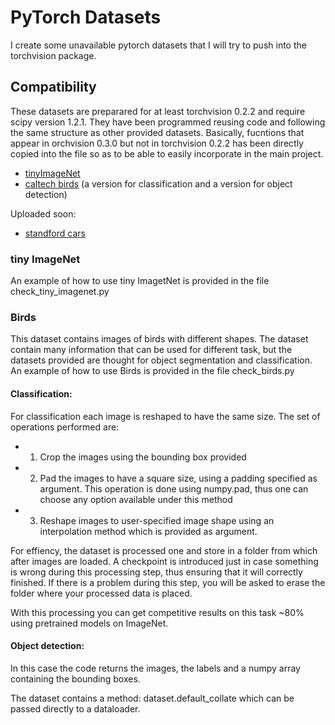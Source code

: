 # PyTorch Datasets

I create some unavailable pytorch datasets that I will try to push into the torchvision package.

## Compatibility

  These datasets are preparared for at least torchvision 0.2.2 and require scipy version 1.2.1. They have been programmed 
  reusing code and following the same structure as other provided datasets. Basically, fucntions that appear in orchvision 0.3.0
  but not in torchvision 0.2.2 has been directly copied into the file so as to be able to easily incorporate in the main project.


* [tinyImageNet](https://tiny-imagenet.herokuapp.com/)
* [caltech birds](http://www.vision.caltech.edu/visipedia/CUB-200-2011.html) (a version for classification and a version for object detection)

Uploaded soon: 

* [standford cars](https://ai.stanford.edu/~jkrause/cars/car_dataset.html)


### tiny ImageNet

An example of how to use tiny ImagetNet is provided in the file check_tiny_imagenet.py

### Birds

This dataset contains images of birds with different shapes. The dataset contain many information that can be used for different task, but the datasets provided are thought for object segmentation and classification. An example of how to use Birds is provided in the file check_birds.py

#### Classification: 

For classification each image is reshaped to have the same size.  The set of operations performed are: 

* 1) Crop the images using the bounding box provided

* 2) Pad the images to have a square size, using a padding specified as argument. This operation is done using numpy.pad, thus one can choose any option available under this method

* 3) Reshape images to user-specified image shape using an interpolation method which is provided as argument.


For effiency, the dataset is processed one and store in a folder from which after images are loaded. A checkpoint is introduced just in case something is wrong during this processing step, thus ensuring that it will correctly finished. If there is a problem during this step, you will be asked to erase the folder where your processed data is placed.

With this processing you can get competitive results on this task ~80% using pretrained models on ImageNet.


#### Object detection: 

In this case the code returns the images, the labels and a numpy array containing the bounding boxes.

The dataset contains a method: dataset.default_collate which can be passed directly to a dataloader.


